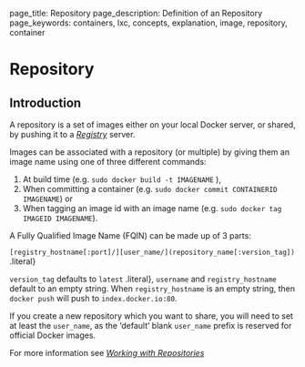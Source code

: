 page_title: Repository
page_description: Definition of an Repository
page_keywords: containers, lxc, concepts, explanation, image, repository, container

# Repository

## Introduction

A repository is a set of images either on your local Docker server, or
shared, by pushing it to a [*Registry*](../registry/#registry-def)
server.

Images can be associated with a repository (or multiple) by giving them
an image name using one of three different commands:

1.  At build time (e.g. `sudo docker build -t IMAGENAME`
),
2.  When committing a container (e.g.
    `sudo docker commit CONTAINERID IMAGENAME`) or
3.  When tagging an image id with an image name (e.g.
    `sudo docker tag IMAGEID IMAGENAME`).

A Fully Qualified Image Name (FQIN) can be made up of 3 parts:

`[registry_hostname[:port]/][user_name/](repository_name[:version_tag])`
.literal}

`version_tag` defaults to `latest`
.literal}, `username` and
`registry_hostname` default to an empty string. When
`registry_hostname` is an empty string, then
`docker push` will push to
`index.docker.io:80`.

If you create a new repository which you want to share, you will need to
set at least the `user_name`, as the ‘default’ blank
`user_name` prefix is reserved for official Docker
images.

For more information see [*Working with
Repositories*](../../use/workingwithrepository/#working-with-the-repository)
